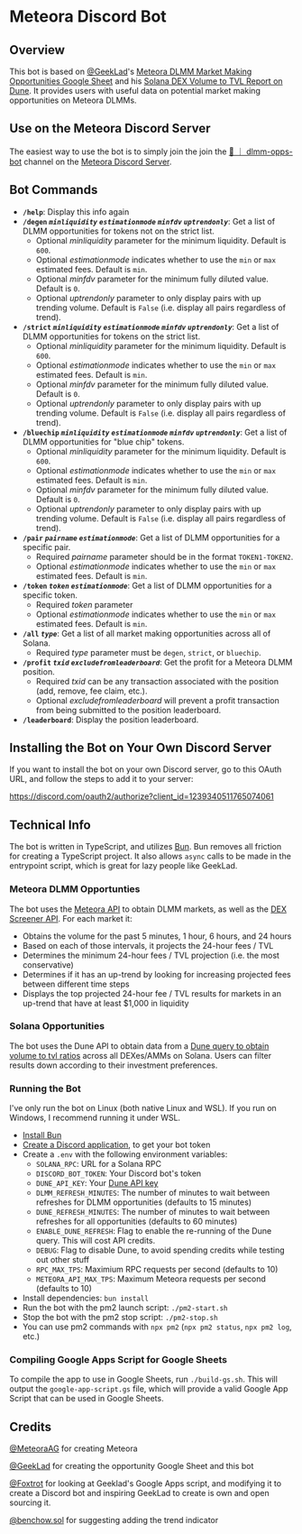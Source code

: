 # Meteora Discord Bot

## Overview

This bot is based on [@GeekLad](https://x.com/GeekLad)'s [Meteora DLMM Market
Making Opportunities Google Sheet](https://docs.google.com/spreadsheets/d/1uMj43pCdVwhDKEswCTbe47LfbmI0CRlmFisDtWaFFyc) and his [Solana DEX Volume to TVL
Report on Dune](https://dune.com/geeklad/solana-dex-volume-to-tvl). It
provides users with useful data on potential market making opportunities on
Meteora DLMMs.

## Use on the Meteora Discord Server

The easiest way to use the bot is to simply join the join the
[🤖 ｜ dlmm-opps-bot](https://discord.com/channels/841152225564950528/1240680906923049080)
channel on the [Meteora Discord Server](https://discord.com/invite/meteora).

## Bot Commands

- **`/help`**: Display this info again
- **`/degen` _`minliquidity`_ _`estimationmode`_ _`minfdv`_ _`uptrendonly`_**:
  Get a list of DLMM opportunities for tokens not on the strict list.
  - Optional _minliquidity_ parameter for the minimum liquidity. Default is
    `600`.
  - Optional _estimationmode_ indicates whether to use the `min` or `max`
    estimated fees. Default is `min`.
  - Optional _minfdv_ parameter for the minimum fully diluted value. Default is
    `0`.
  - Optional _uptrendonly_ parameter to only display pairs with up trending
    volume. Default is `False` (i.e. display all pairs regardless of trend).
- **`/strict` _`minliquidity`_ _`estimationmode`_ _`minfdv`_ _`uptrendonly`_**:
  Get a list of DLMM opportunities for tokens on the strict list.
  - Optional _minliquidity_ parameter for the minimum liquidity. Default is
    `600`.
  - Optional _estimationmode_ indicates whether to use the `min` or `max`
    estimated fees. Default is `min`.
  - Optional _minfdv_ parameter for the minimum fully diluted value. Default is
    `0`.
  - Optional _uptrendonly_ parameter to only display pairs with up trending
    volume. Default is `False` (i.e. display all pairs regardless of trend).
- **`/bluechip` _`minliquidity`_ _`estimationmode`_ _`minfdv`_ _`uptrendonly`_**:
  Get a list of DLMM opportunities for "blue chip" tokens.
  - Optional _minliquidity_ parameter for the minimum liquidity. Default is
    `600`.
  - Optional _estimationmode_ indicates whether to use the `min` or `max`
    estimated fees. Default is `min`.
  - Optional _minfdv_ parameter for the minimum fully diluted value. Default is
    `0`.
  - Optional _uptrendonly_ parameter to only display pairs with up trending
    volume. Default is `False` (i.e. display all pairs regardless of trend).
- **`/pair` _`pairname`_ _`estimationmode`_**: Get a list of DLMM opportunities
  for a specific pair.
  - Required _pairname_ parameter should be in the format `TOKEN1-TOKEN2`.
  - Optional _estimationmode_ indicates whether to use the `min` or `max`
    estimated fees. Default is `min`.
- **`/token` _`token`_ _`estimationmode`_**: Get a list of DLMM opportunities
  for a specific token.
  - Required _token_ parameter
  - Optional _estimationmode_ indicates whether to use the `min` or `max`
    estimated fees. Default is `min`.
- **`/all` _`type`_**: Get a list of all market making opportunities across all
  of Solana.
  - Required _type_ parameter must be `degen`, `strict`, or `bluechip`.
- **`/profit` _`txid`_ _`excludefromleaderboard`_**: Get the profit for a Meteora DLMM position.
  - Required _txid_ can be any transaction associated with the position (add,
    remove, fee claim, etc.).
  - Optional _excludefromleaderboard_ will prevent a profit transaction from
    being submitted to the position leaderboard.
- **`/leaderboard`**: Display the position leaderboard.

## Installing the Bot on Your Own Discord Server

If you want to install the bot on your own Discord server, go to this OAuth URL,
and follow the steps to add it to your server:

https://discord.com/oauth2/authorize?client_id=1239340511765074061

## Technical Info

The bot is written in TypeScript, and utilizes [Bun](https://bun.sh). Bun
removes all friction for creating a TypeScript project. It also allows `async`
calls to be made in the entrypoint script, which is great for lazy people like
GeekLad.

### Meteora DLMM Opportunties

The bot uses the [Meteora API](https://dlmm-api.meteora.ag/swagger-ui) to obtain
DLMM markets, as well as the
[DEX Screener API](https://docs.dexscreener.com/api/reference).
For each market it:

- Obtains the volume for the past 5 minutes, 1 hour, 6 hours, and 24 hours
- Based on each of those intervals, it projects the 24-hour fees / TVL
- Determines the minimum 24-hour fees / TVL projection (i.e. the most
  conservative)
- Determines if it has an up-trend by looking for increasing projected fees
  between different time steps
- Displays the top projected 24-hour fee / TVL results for markets in an
  up-trend that have at least $1,000 in liquidity

### Solana Opportunities

The bot uses the Dune API to obtain data from a
[Dune query to obtain volume to tvl ratios](https://dune.com/queries/3734698/6281578)
across all DEXes/AMMs on Solana. Users can filter results down according to
their investment preferences.

### Running the Bot

I've only run the bot on Linux (both native Linux and WSL).  If you run on Windows, I recommend running it under WSL.

- [Install Bun](https://bun.sh)
- [Create a Discord application](https://discord.com/developers/applications), to get your bot token
- Create a `.env` with the following environment variables:
  - `SOLANA_RPC`: URL for a Solana RPC
  - `DISCORD_BOT_TOKEN`: Your Discord bot's token
  - `DUNE_API_KEY`: Your [Dune API key](https://dune.com/settings/api)
  - `DLMM_REFRESH_MINUTES`: The number of minutes to wait between refreshes for
    DLMM opportunities (defaults to 15 minutes)
  - `DUNE_REFRESH_MINUTES`: The number of minutes to wait between refreshes for
    all opportunities (defaults to 60 minutes)
  - `ENABLE_DUNE_REFRESH`: Flag to enable the re-running of the Dune query.
    This will cost API credits.
  - `DEBUG`: Flag to disable Dune, to avoid spending credits while testing out
    other stuff
  - `RPC_MAX_TPS`: Maximium RPC requests per second (defaults to 10)
  - `METEORA_API_MAX_TPS`: Maximum Meteora requests per second (defaults to 10)
- Install dependencies: `bun install`
- Run the bot with the pm2 launch script: `./pm2-start.sh`
- Stop the bot with the pm2 stop script: `./pm2-stop.sh`
- You can use pm2 commands with `npx pm2` (`npx pm2 status`, `npx pm2 log`, etc.)

### Compiling Google Apps Script for Google Sheets

To compile the app to use in Google Sheets, run `./build-gs.sh`. This will
output the `google-app-script.gs` file, which will provide a valid Google App
Script that can be used in Google Sheets.

## Credits

[@MeteoraAG](https://x.com/MeteoraAG) for creating Meteora

[@GeekLad](https://x.com/GeekLad) for creating the opportunity Google Sheet
and this bot

[@Foxtrot](https://x.com/foxtroteth) for looking at Geeklad's Google Apps
script, and modifying it to create a Discord bot and inspiring GeekLad to
create is own and open sourcing it.

[@benchow.sol](https://twitter.com/hellochow) for suggesting adding the
trend indicator
